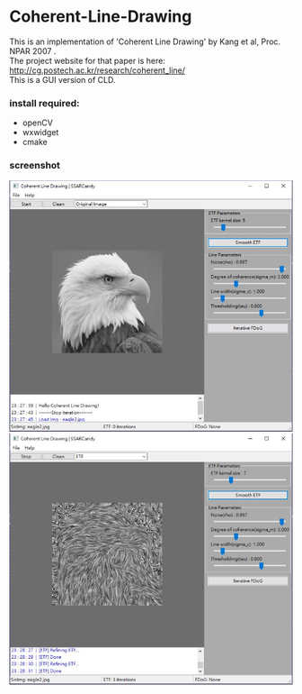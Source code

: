 # Coherent-Line-Drawing

This is an implementation of 'Coherent Line Drawing' by Kang et al, Proc. NPAR 2007 .  
The project website for that paper is here: http://cg.postech.ac.kr/research/coherent_line/  
This is a GUI version of CLD.

### install required:
 - openCV 
 - wxwidget
 - cmake
 
### screenshot

![demo](./demo/1.JPG)
![demo](./demo/2.JPG)
